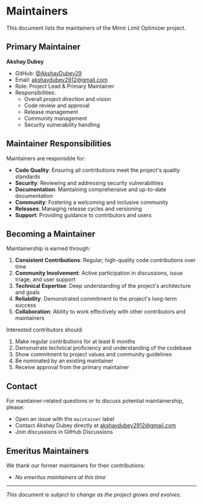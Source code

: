 # Maintainers

This document lists the maintainers of the Mimir Limit Optimizer project.

## Primary Maintainer

**Akshay Dubey**  
- GitHub: [@AkshayDubey29](https://github.com/AkshayDubey29)
- Email: akshaydubey2912@gmail.com
- Role: Project Lead & Primary Maintainer
- Responsibilities:
  - Overall project direction and vision
  - Code review and approval
  - Release management
  - Community management
  - Security vulnerability handling

## Maintainer Responsibilities

Maintainers are responsible for:

- **Code Quality**: Ensuring all contributions meet the project's quality standards
- **Security**: Reviewing and addressing security vulnerabilities
- **Documentation**: Maintaining comprehensive and up-to-date documentation
- **Community**: Fostering a welcoming and inclusive community
- **Releases**: Managing release cycles and versioning
- **Support**: Providing guidance to contributors and users

## Becoming a Maintainer

Maintainership is earned through:

1. **Consistent Contributions**: Regular, high-quality code contributions over time
2. **Community Involvement**: Active participation in discussions, issue triage, and user support
3. **Technical Expertise**: Deep understanding of the project's architecture and goals
4. **Reliability**: Demonstrated commitment to the project's long-term success
5. **Collaboration**: Ability to work effectively with other contributors and maintainers

Interested contributors should:
1. Make regular contributions for at least 6 months
2. Demonstrate technical proficiency and understanding of the codebase
3. Show commitment to project values and community guidelines
4. Be nominated by an existing maintainer
5. Receive approval from the primary maintainer

## Contact

For maintainer-related questions or to discuss potential maintainership, please:
- Open an issue with the `maintainer` label
- Contact Akshay Dubey directly at akshaydubey2912@gmail.com
- Join discussions in GitHub Discussions

## Emeritus Maintainers

We thank our former maintainers for their contributions:
- _No emeritus maintainers at this time_

---

*This document is subject to change as the project grows and evolves.* 